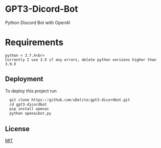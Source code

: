 # GPT3-Dicord-Bot
Python Discord Bot with OpenAI

# Requirements
```lib openai<br>
python < 3.7.X<br>
Currently I use 3.9 if any errors, delete python versions higher than 3.9.X
```
## Deployment

To deploy this project run

```python
  git clone https://github.com/xDelito/gpt3-dicordbot.git
  cd gpt3-dicordbot
  pip install openai
  python openaibot.py
```
## License

[MIT](https://choosealicense.com/licenses/mit/)
